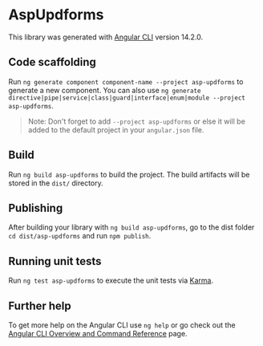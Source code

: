 # AspUpdforms

This library was generated with [Angular CLI](https://github.com/angular/angular-cli) version 14.2.0.

## Code scaffolding

Run `ng generate component component-name --project asp-updforms` to generate a new component. You can also use `ng generate directive|pipe|service|class|guard|interface|enum|module --project asp-updforms`.
> Note: Don't forget to add `--project asp-updforms` or else it will be added to the default project in your `angular.json` file. 

## Build

Run `ng build asp-updforms` to build the project. The build artifacts will be stored in the `dist/` directory.

## Publishing

After building your library with `ng build asp-updforms`, go to the dist folder `cd dist/asp-updforms` and run `npm publish`.

## Running unit tests

Run `ng test asp-updforms` to execute the unit tests via [Karma](https://karma-runner.github.io).

## Further help

To get more help on the Angular CLI use `ng help` or go check out the [Angular CLI Overview and Command Reference](https://angular.io/cli) page.
